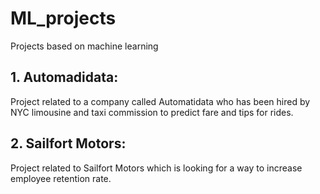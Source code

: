 # ML_projects
Projects based on machine learning


## 1. Automadidata: 
Project related to a company called Automatidata who has been hired by NYC limousine and taxi commission to predict fare and tips for rides.

## 2. Sailfort Motors: 
Project related to Sailfort Motors which is looking for a way to increase employee retention rate.
